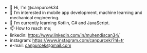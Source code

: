 - 👋 Hi, I’m @canpurcek34
- 👀 I’m interested in mobile app development, machine learning and mechanical engineering.
- 🌱 I’m currently learning Kotlin, C# and JavaScript.
- 📫 How to reach me;
- linkedin: https://www.linkedin.com/in/muhendiscan34/
- instagram: https://www.instagram.com/canpurcek/?hl=tr
- e-mail: canpurcek@gmail.com

<!---
canpurcek34/canpurcek34 is a ✨ special ✨ repository because its `README.md` (this file) appears on your GitHub profile.
You can click the Preview link to take a look at your changes.
--->
